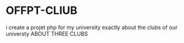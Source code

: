 # OFFPT-CLIUB
i create a projet php for my university exactly about the clubs of our universty  ABOUT THREE CLUBS
